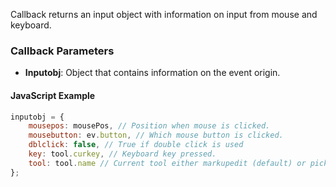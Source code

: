 Callback returns an input object with information on input from mouse and keyboard.

### Callback Parameters
- **Inputobj**: Object that contains information on the event origin.

#### JavaScript Example
```javascript
inputobj = {
    mousepos: mousePos, // Position when mouse is clicked.
    mousebutton: ev.button, // Which mouse button is clicked.
    dblclick: false, // True if double click is used
    key: tool.curkey, // Keyboard key pressed.
    tool: tool.name // Current tool either markupedit (default) or pickpolygon
};
```